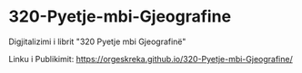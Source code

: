 # 320-Pyetje-mbi-Gjeografine
Digjitalizimi i librit "320 Pyetje mbi Gjeografinë"

Linku i Publikimit: https://orgeskreka.github.io/320-Pyetje-mbi-Gjeografine/

